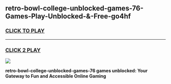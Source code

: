 
## retro-bowl-college-unblocked-games-76-Games-Play-Unblocked-&-Free-go4hf
<h3>
<a href="https://premium76.site?title=retro-bowl-college-unblocked-games-76&ref=24A">CLICK TO PLAY</a></h3>
<hr>

<h3>
<a href="https://premium76.site?title=retro-bowl-college-unblocked-games-76&ref=24A">CLICK 2 PLAY</a>
  
</h3>

<a href="https://premium76.site?title=retro-bowl-college-unblocked-games-76&ref=24A"><img src="https://clearcache.store/games.png"></a>


**retro-bowl-college-unblocked-games-76 games unblocked: Your Gateway to Fun and Accessible Online Gaming**
